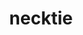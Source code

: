 ---
layout: objects
title: necktie
emoji: necktie
permalink: 👔.html
image: assets/img/3moji/necktie.png
---